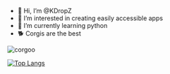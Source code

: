 - 👋 Hi, I’m @KDropZ
- 👀 I’m interested in creating easily accessible apps
- 🌱 I’m currently learning python
- 🐕 Corgis are the best
 
![corgoo](https://user-images.githubusercontent.com/77630187/163626982-04bd84e7-6bb6-42f6-ab22-b6398df2fb18.gif)



[![Top Langs](https://github-readme-stats.vercel.app/api/top-langs/?username=kdropz&layout=compact)](https://github.com/anuraghazra/github-readme-stats)

